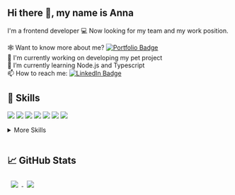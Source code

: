 ## Hi there 👋, my name is Anna
I'm a frontend developer 💻 Now looking for my team and my work position.

🕸️ Want to know more about me? [![Portfolio Badge](https://img.shields.io/badge/Portfolio-Profile-informational?style=flat&logo=portfolio&logoColor=white&color=4AB197)](https://drive.google.com/file/d/1ZsttahYCaniMaE-G3ZXbbVLyc36_s_jx/view?usp=share_link)<br>
🔭 I'm currently working on developing my pet project<br>
🌱 I’m currently learning Node.js and Typescript<br>
📫 How to reach me: [![LinkedIn Badge](https://img.shields.io/badge/LinkedIn-Profile-informational?style=flat&logo=linkedin&logoColor=white&color=4AB197)](https://www.linkedin.com/in/anna-nesterenko-developer/)
<br>
## 💼 Skills

![](https://img.shields.io/badge/Code-React-informational?style=flat&logo=react&logoColor=white&color=4AB197)
![](https://img.shields.io/badge/Code-Redux-informational?style=flat&logo=Redux&logoColor=white&color=4AB197)
![](https://img.shields.io/badge/Code-Next.js-informational?style=flat&logo=Next.js&logoColor=white&color=4AB197)
![](https://img.shields.io/badge/Code-JavaScript-informational?style=flat&logo=JavaScript&logoColor=white&color=4AB197)
![](https://img.shields.io/badge/Code-TypeScript-informational?style=flat&logo=TypeScript&logoColor=white&color=4AB197)
![](https://img.shields.io/badge/Code-MongoDB-informational?style=flat&logo=MongoDB&logoColor=white&color=4AB197)
![](https://img.shields.io/badge/Code-Node.js-informational?style=flat&logo=Node.js&logoColor=white&color=4AB197)

<details>
<summary>More Skills</summary>
<br>

![](https://img.shields.io/badge/Style-CSS-informational?style=flat&logo=css3&logoColor=white&color=4AB197)
![](https://img.shields.io/badge/Style-Tailwind-informational?style=flat&logo=Tailwind-CSS&logoColor=white&color=4AB197)
![](https://img.shields.io/badge/Style-Sass-informational?style=flat&logo=Sass&logoColor=white&color=4AB197)
![](https://img.shields.io/badge/Style-StyledComponent-informational?style=flat&logo=Styled-Styled-Component&logoColor=white&color=4AB197)
![](https://img.shields.io/badge/Style-Mui-informational?style=flat&logo=Mui&logoColor=white&color=4AB197)

![](https://img.shields.io/badge/Tools-Docker-informational?style=flat&logo=docker&logoColor=white&color=4AB197)
![](https://img.shields.io/badge/Tools-Netlify-informational?style=flat&logo=netlify&logoColor=white&color=4AB197)
![](https://img.shields.io/badge/Tools-NPM-informational?style=flat&logo=npm&logoColor=white&color=4AB197)
![](https://img.shields.io/badge/Tools-Postman-informational?style=flat&logo=Postman&logoColor=white&color=4AB197)
![](https://img.shields.io/badge/Tools-Photoshop-informational?style=flat&logo=Adobe-Photoshop&logoColor=white&color=4AB197)
![](https://img.shields.io/badge/Tools-Illustrator-informational?style=flat&logo=Adobe-Illustrator&logoColor=white&color=4AB197)
![](https://img.shields.io/badge/Tools-Figma-informational?style=flat&logo=Figma&logoColor=white&color=4AB197)
![](https://img.shields.io/badge/Tools-GitHub-informational?style=flat&logo=GitHub&logoColor=white&color=4AB197)
![](https://img.shields.io/badge/Tools-GitLab-informational?style=flat&logo=GitLab&logoColor=white&color=4AB197)

</details>
<br>

## &#x1f4c8; GitHub Stats

<a href="https://github.com/Anna-Nesterenko/github-readme-stats">
  <img align="center"  style="margin:0.5rem" src="https://github-readme-stats.vercel.app/api/top-langs/?username=Anna-Nesterenko&layout=compact&theme=vue-dark" />
</a>
<a href="https://github.com/Anna-Nesterenko/convoychat">
  <img align="center" style="margin:0.5rem" src="https://github-readme-stats.vercel.app/api?username=Anna-Nesterenko&show_icons=true&theme=vue-dark&custom_title=GitHub_Stats&hide=issues" />
</a>
